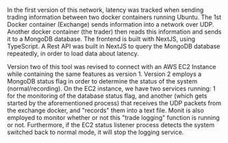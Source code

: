 In the first version of this network, latency was tracked when sending trading information between two docker containers running Ubuntu. The 1st Docker container (Exchange) sends information into a network over UDP. Another docker container (the trader) then reads this information and sends it to a MongoDB database. The frontend is built with NextJS, using TypeScript. A Rest API was built in NextJS to query the MongoDB database repeatedly, in order to load data about latency.

Version two of this tool was revised to connect with an AWS EC2 Instance while containing the same features as version 1. Version 2 employs a MongoDB status flag in order to determine the status of the system (normal/recording). On the EC2 instance, we have two services running: 1 for the monitoring of the database status flag, and another (which gets started by the aforementioned process) that receives the UDP packets from the exchange docker, and "records" them into a text file. Monit is also employed to monitor whether or not this "trade logging" function is running or not. Furthermore, if the EC2 status listener process detects the system switched back to normal mode, it will stop the logging service.
